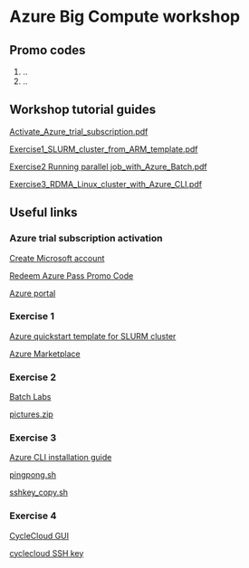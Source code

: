 # Azure Big Compute workshop

## Promo codes
1. ..
2. ..

## Workshop tutorial guides
[Activate_Azure_trial_subscription.pdf](https://github.com/tojozefi/imgwlab/blob/master/resources/Activate_Azure_trial_subscription.pdf)

[Exercise1_SLURM_cluster_from_ARM_template.pdf](https://github.com/tojozefi/imgwlab/blob/master/resources/Exercise1_SLURM_cluster_from_ARM_template.pdf)

[Exercise2 Running parallel job_with_Azure_Batch.pdf](https://github.com/tojozefi/imgwlab/blob/master/resources/Exercise2_Running_parallel_job_with_Azure_Batch.pdf)

[Exercise3_RDMA_Linux_cluster_with_Azure_CLI.pdf](https://github.com/tojozefi/imgwlab/blob/master/resources/Exercise3_RDMA_Linux_cluster_with_Azure_CLI.pdf)

## Useful links
### Azure trial subscription activation
[Create Microsoft account](http://account.microsoft.com)

[Redeem Azure Pass Promo Code](http://www.microsoftazurepass.com)

[Azure portal](https://portal.azure.com)

### Exercise 1
[Azure quickstart template for SLURM cluster](https://github.com/Azure/azure-quickstart-templates/tree/master/slurm)

[Azure Marketplace](https://azure.microsoft.com/en-us/marketplace/)

### Exercise 2
[Batch Labs](https://github.com/Azure/BatchLabs/blob/master/Readme.md)

[pictures.zip](https://github.com/tojozefi/imgwlab/blob/master/resources/pictures.zip)

### Exercise 3
[Azure CLI installation guide](https://docs.microsoft.com/en-us/cli/azure/install-azure-cli-apt?view=azure-cli-latest)

[pingpong.sh](https://github.com/tojozefi/imgwlab/blob/master/resources/pingpong.sh)

[sshkey_copy.sh](https://github.com/tojozefi/imgwlab/blob/master/sshkey_copy.sh)

### Exercise 4
[CycleCloud GUI](https://cycleserverzlyprb.westeurope.cloudapp.azure.com)

[cyclecloud SSH key](https://github.com/tojozefi/imgwlab/blob/master/resources/cyclelab.pem)

